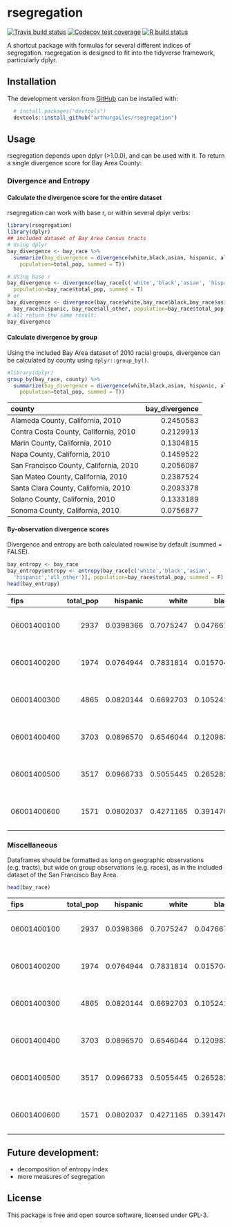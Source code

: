 
<!-- README.md is generated from README.Rmd. Please edit that file -->

# rsegregation

<!-- badges: start -->

[![Travis build
status](https://travis-ci.org/arthurgailes/rsegregation.svg?branch=master)](https://travis-ci.org/arthurgailes/rsegregation)
[![Codecov test
coverage](https://codecov.io/gh/arthurgailes/rsegregation/branch/master/graph/badge.svg)](https://codecov.io/gh/arthurgailes/rsegregation?branch=master)
[![R build
status](https://github.com/arthurgailes/rsegregation/workflows/R-CMD-check/badge.svg)](https://github.com/arthurgailes/rsegregation/actions)
<!-- badges: end -->

A shortcut package with formulas for several different indices of
segregation. rsegregation is designed to fit into the tidyverse
framework, particularly dplyr.

## Installation

<!--
You can install the released version of rsegregation from [CRAN](https://CRAN.R-project.org) with:

``` r
install.packages("rsegregation")
```
-->

The development version from [GitHub](https://github.com/) can be
installed with:

``` r
  # install.packages("devtools")
  devtools::install_github("arthurgailes/rsegregation")
```

## Usage

rsegregation depends upon dplyr (&gt;1.0.0), and can be used with it. To
return a single divergence score for Bay Area County:

### Divergence and Entropy

#### Calculate the divergence score for the entire dataset

rsegregation can work with base r, or within several dplyr verbs:

``` r
library(rsegregation)
library(dplyr)
## included dataset of Bay Area Census tracts
# Using dplyr
bay_divergence <- bay_race %>% 
  summarize(bay_divergence = divergence(white,black,asian, hispanic, all_other,
    population=total_pop, summed = T))

# Using base r
bay_divergence <- divergence(bay_race[c('white','black','asian', 'hispanic', 'all_other')], 
  population=bay_race$total_pop, summed = T)
# or
bay_divergence <- divergence(bay_race$white,bay_race$black,bay_race$asian, 
  bay_race$hispanic, bay_race$all_other, population=bay_race$total_pop, summed = T)
# all return the same result:
bay_divergence
```

#### Calculate divergence by group

Using the included Bay Area dataset of 2010 racial groups, divergence
can be calculated by county using `dplyr::group_by()`.

``` r
#library(dplyr)
group_by(bay_race, county) %>% 
  summarize(bay_divergence = divergence(white,black,asian, hispanic, all_other, 
    population=total_pop, summed = T))
```

<div class="kable-table">

| county                                 | bay\_divergence |
|:---------------------------------------|----------------:|
| Alameda County, California, 2010       |       0.2450583 |
| Contra Costa County, California, 2010  |       0.2129913 |
| Marin County, California, 2010         |       0.1304815 |
| Napa County, California, 2010          |       0.1459522 |
| San Francisco County, California, 2010 |       0.2056087 |
| San Mateo County, California, 2010     |       0.2387524 |
| Santa Clara County, California, 2010   |       0.2093378 |
| Solano County, California, 2010        |       0.1333189 |
| Sonoma County, California, 2010        |       0.0756877 |

</div>

#### By-observation divergence scores

Divergence and entropy are both calculated rowwise by default (summed =
FALSE).

``` r
bay_entropy <- bay_race
bay_entropy$entropy <- entropy(bay_race[c('white','black','asian',
  'hispanic','all_other')], population=bay_race$total_pop, summed = F)
head(bay_entropy)
```

<div class="kable-table">

| fips        | total\_pop |  hispanic |     white |     black |     asian | all\_other | county                           |   entropy |
|:------------|-----------:|----------:|----------:|----------:|----------:|-----------:|:---------------------------------|----------:|
| 06001400100 |       2937 | 0.0398366 | 0.7075247 | 0.0476677 | 0.1552605 |  0.0497106 | Alameda County, California, 2010 | 0.9566644 |
| 06001400200 |       1974 | 0.0764944 | 0.7831814 | 0.0157042 | 0.0739615 |  0.0506586 | Alameda County, California, 2010 | 0.7969746 |
| 06001400300 |       4865 | 0.0820144 | 0.6692703 | 0.1052415 | 0.0861254 |  0.0573484 | Alameda County, California, 2010 | 1.0859266 |
| 06001400400 |       3703 | 0.0896570 | 0.6546044 | 0.1209830 | 0.0729139 |  0.0618417 | Alameda County, California, 2010 | 1.1121719 |
| 06001400500 |       3517 | 0.0966733 | 0.5055445 | 0.2652829 | 0.0591413 |  0.0733580 | Alameda County, California, 2010 | 1.2816122 |
| 06001400600 |       1571 | 0.0802037 | 0.4271165 | 0.3914704 | 0.0509230 |  0.0502864 | Alameda County, California, 2010 | 1.2348325 |

</div>

### Miscellaneous

Dataframes should be formatted as long on geographic observations
(e.g. tracts), but wide on group observations (e.g. races), as in the
included dataset of the San Francisco Bay Area.

``` r
head(bay_race)
```

<div class="kable-table">

| fips        | total\_pop |  hispanic |     white |     black |     asian | all\_other | county                           |
|:------------|-----------:|----------:|----------:|----------:|----------:|-----------:|:---------------------------------|
| 06001400100 |       2937 | 0.0398366 | 0.7075247 | 0.0476677 | 0.1552605 |  0.0497106 | Alameda County, California, 2010 |
| 06001400200 |       1974 | 0.0764944 | 0.7831814 | 0.0157042 | 0.0739615 |  0.0506586 | Alameda County, California, 2010 |
| 06001400300 |       4865 | 0.0820144 | 0.6692703 | 0.1052415 | 0.0861254 |  0.0573484 | Alameda County, California, 2010 |
| 06001400400 |       3703 | 0.0896570 | 0.6546044 | 0.1209830 | 0.0729139 |  0.0618417 | Alameda County, California, 2010 |
| 06001400500 |       3517 | 0.0966733 | 0.5055445 | 0.2652829 | 0.0591413 |  0.0733580 | Alameda County, California, 2010 |
| 06001400600 |       1571 | 0.0802037 | 0.4271165 | 0.3914704 | 0.0509230 |  0.0502864 | Alameda County, California, 2010 |

</div>

## Future development:

-   decomposition of entropy index
-   more measures of segregation

## License

This package is free and open source software, licensed under GPL-3.
